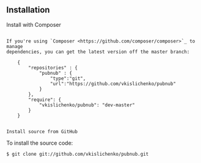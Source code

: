 Installation
------------

Install with Composer
~~~~~~~~~~~~~~~~~~~~~

If you're using `Composer <https://github.com/composer/composer>`_ to manage
dependencies, you can get the latest version off the master branch:
   
    {
        "repositories" : {
            "pubnub" : {
                "type":"git",
                "url":"https://github.com/vkislichenko/pubnub"
            }
        },
        "require": {
            "vkislichenko/pubnub": "dev-master"
        }
    }


Install source from GitHub
~~~~~~~~~~~~~~~~~~~~~~~~~~

To install the source code:

    $ git clone git://github.com/vkislichenko/pubnub.git
